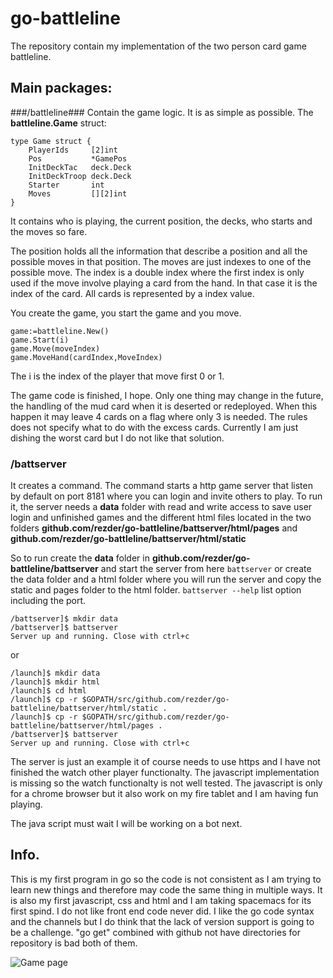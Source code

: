 # go-battleline

The repository contain my implementation of the two person card game battleline.


## Main packages:

###/battleline###
Contain the game logic. It is as simple as possible. The **battleline.Game** struct:

``` 
type Game struct {
	PlayerIds     [2]int
	Pos           *GamePos
	InitDeckTac   deck.Deck
	InitDeckTroop deck.Deck
	Starter       int
	Moves         [][2]int
}
```

It contains who is playing, the current position, the decks, who starts and the moves so fare.

The position holds all the information that describe a position and all the possible moves in that position. The moves are just indexes to one of the possible move. The index is a double index where the first index is only used if the move involve playing a card from the hand. In that case it is the index of the card. All cards is represented by a index value.

You create the game, you start the game and you move.
```
game:=battleline.New()
game.Start(i)
game.Move(moveIndex)
game.MoveHand(cardIndex,MoveIndex)
```
The i is the index of the player that move first 0 or 1.

The game code is finished, I hope. Only one thing may change in the future, the handling of the mud card when it is deserted or redeployed. When this happen it may leave 4 cards on a flag where only 3 is needed. The rules does not specify what to do with the excess cards. Currently I am just dishing the worst card but I do not like that solution.


### /battserver
It creates a command. The command starts a http game server that listen by default on port 8181 where you can login and invite others to play. To run it, the server needs a **data** folder with read and write access to save user login and unfinished games and the different html files located in the two folders **github.com/rezder/go-battleline/battserver/html/pages** and **github.com/rezder/go-battleline/battserver/html/static**

So to run create the **data** folder in **github.com/rezder/go-battleline/battserver** and start the server from here `battserver` or create the data folder and a html folder where you will run the server and copy the static and pages folder to the html folder. `battserver --help` list option including the port.
```
/battserver]$ mkdir data
/battserver]$ battserver
Server up and running. Close with ctrl+c
```
or 

```
/launch]$ mkdir data
/launch]$ mkdir html
/launch]$ cd html
/launch]$ cp -r $GOPATH/src/github.com/rezder/go-battleline/battserver/html/static .
/launch]$ cp -r $GOPATH/src/github.com/rezder/go-battleline/battserver/html/pages .
/battserver]$ battserver
Server up and running. Close with ctrl+c
```

The server is just an example it of course needs to use https and I have not finished the watch other player functionalty. The javascript implementation is missing so the watch functionalty is not well tested. The javascript is only for a chrome browser but it also work on my fire tablet and I am having fun playing.

The java script must wait I will be working on a bot next.

## Info.
This is my first program in go so the code is not consistent as I am trying to learn new things and therefore may code the same thing in multiple ways. It is also my first javascript, css and html and I am taking spacemacs for its first spind.
I do not like front end code never did. I like the go code syntax and the channels but I do think that the lack of version support is going to be a challenge. "go get" combined with github not have directories for repository is bad both of them.

![Game page](./batt.png)




